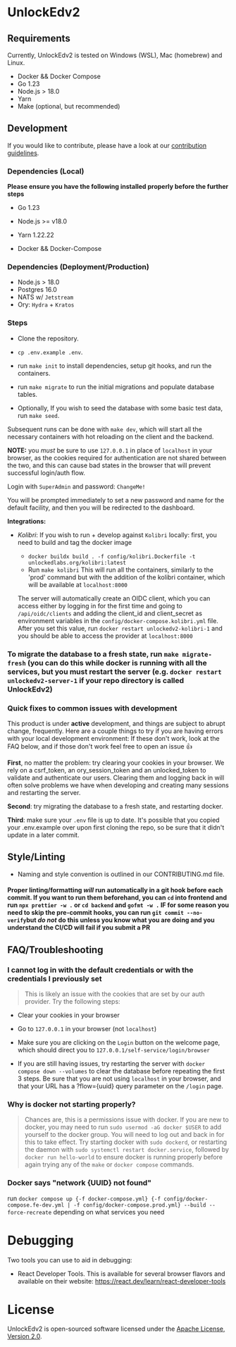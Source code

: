 # UnlockEdv2

## Requirements

Currently, UnlockEdv2 is tested on Windows (WSL), Mac (homebrew) and Linux.

- Docker && Docker Compose
- Go 1.23
- Node.js > 18.0
- Yarn
- Make (optional, but recommended)

## Development

If you would like to contribute, please have a look at our [contribution guidelines](CONTRIBUTING.md).

### Dependencies (Local)

**Please ensure you have the following installed properly before the further steps**

- Go 1.23

- Node.js >= v18.0

- Yarn 1.22.22

- Docker && Docker-Compose

### Dependencies (Deployment/Production)

- Node.js > 18.0
- Postgres 16.0
- NATS w/ `Jetstream`
- Ory: `Hydra` + `Kratos`

### Steps

- Clone the repository.

- `cp .env.example .env`.

- run `make init` to install dependencies, setup git hooks, and run the containers.

- run `make migrate` to run the initial migrations and populate database tables.

- Optionally, If you wish to seed the database with some basic test data, run `make seed`.


Subsequent runs can be done with `make dev`, which will start all the necessary containers
with hot reloading on the client and the backend.


**NOTE:** you _must_ be sure to use `127.0.0.1` in place of `localhost` in your browser, as the cookies required for authentication are not shared between the two,
and this can cause bad states in the browser that will prevent successful login/auth flow.

Login with `SuperAdmin` and password: `ChangeMe!`

You will be prompted immediately to set a new password and name for the default facility, and then you
will be redirected to the dashboard.


**Integrations:**

- _Kolibri_:
  If you wish to run + develop against `Kolibri` locally:
  first, you need to build and tag the docker image

  - `docker buildx build . -f config/kolibri.Dockerfile -t unlockedlabs.org/kolibri:latest`
  - Run `make kolibri`
    This will run all the containers, similarly to the 'prod' command but with the addition of the kolibri container,
    which will be available at `localhost:8000`

  The server will automatically create an OIDC client, which you can access either by logging in for the first
  time and going to `/api/oidc/clients` and adding the client_id and client_secret as environment variables in
  the `config/docker-compose.kolibri.yml` file. After you set this value, run `docker restart unlockedv2-kolibri-1`
  and you should be able to access the provider at `localhost:8000`

### To migrate the database to a fresh state, run `make migrate-fresh` (you can do this while docker is running with all the services, but you must restart the server (e.g. `docker restart unlockedv2-server-1` if your repo directory is called UnlockEdv2)



### **Quick fixes to common issues with development**

This product is under **active** development, and things are subject to abrupt change, frequently.
Here are a couple things to try if you are having errors with your local development environment:
If these don't work, look at the FAQ below, and if those don't work feel free to open an issue 👍

**First**, no matter the problem: try clearing your cookies in your browser. We rely on a csrf_token, an ory_session_token and an unlocked_token
to validate and authenticate our users. Clearing them and logging back in will often solve problems we have when developing
and creating many sessions and restarting the server.

**Second**: try migrating the database to a fresh state, and restarting docker.

**Third**: make sure your `.env` file is up to date. It's possible that you copied your .env.example over upon first cloning the repo,
so be sure that it didn't update in a later commit.

## Style/Linting

- Naming and style convention is outlined in our CONTRIBUTING.md file.

#### Proper linting/formatting _will_ run automatically in a git hook before each commit. If you want to run them beforehand, you can `cd` into frontend and run `npx prettier -w .` or `cd backend` and `gofmt -w .` IF for some reason you need to skip the pre-commit hooks, you can run `git commit --no-verify`but _do not_ do this unless you know what you are doing and you understand the CI/CD will fail if you submit a PR

## FAQ/Troubleshooting

### I cannot log in with the default credentials or with the credentials I previously set

> This is likely an issue with the cookies that are set by our auth provider. Try the following steps:

- Clear your cookies in your browser
- Go to `127.0.0.1` in your browser (not `localhost`)
- Make sure you are clicking on the `Login` button on the welcome page, which should direct you to `127.0.0.1/self-service/login/browser`

- If you are still having issues, try restarting the server with `docker compose down --volumes` to clear the database
  before repeating the first 3 steps. Be sure that you are not using `localhost` in your browser,
  and that your URL has a ?flow={uuid} query parameter on the `/login` page.

### Why is docker not starting properly?

> Chances are, this is a permissions issue with docker. If you are new to docker, you may need to run `sudo usermod -aG docker $USER`
> to add yourself to the docker group. You will need to log out and back in for this to take effect.
> Try starting docker with `sudo dockerd`, or restarting the daemon with `sudo systemctl restart docker.service`, followed by `docker run hello-world`
> to ensure docker is running properly before again trying any of the `make` or `docker compose` commands.

### Docker says "network {UUID} not found"

run `docker compose up {-f docker-compose.yml} {-f config/docker-compose.fe-dev.yml | -f config/docker-compose.prod.yml} --build --force-recreate` depending on what services you need

# Debugging

Two tools you can use to aid in debugging:

- React Developer Tools. This is available for several browser flavors and available on their website: <https://react.dev/learn/react-developer-tools>

# License

UnlockEdv2 is open-sourced software licensed under the [Apache License, Version 2.0](https://opensource.org/license/apache-2-0/).
